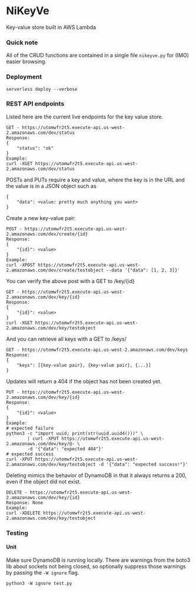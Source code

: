 # NiKeyVe

Key-value store built in AWS Lambda

### Quick note
All of the CRUD functions are contained in a single file ```nikeyve.py``` for (IMO) easier browsing. 

### Deployment


```
serverless deploy --verbose
```

### REST API endpoints
Listed here are the current live endpoints for the key value store. 

```
GET - https://utomwfr2t5.execute-api.us-west-2.amazonaws.com/dev/status
Response:
{
	"status": "ok"
}
Example:
curl -XGET https://utomwfr2t5.execute-api.us-west-2.amazonaws.com/dev/status
```

POSTs and PUTs require a key and value, where the key is in the URL and the value is in a JSON object such as 
```
{
	"data": <value: pretty much anything you want>
}
```
Create a new key-value pair:
```
POST - https://utomwfr2t5.execute-api.us-west-2.amazonaws.com/dev/create/{id}
Response:
{
	"{id}": <value>
}
Example:
curl -XPOST https://utomwfr2t5.execute-api.us-west-2.amazonaws.com/dev/create/testobject --data '{"data": [1, 2, 3]}'
```
You can verify the above post with a GET to /key/{id}
```
GET - https://utomwfr2t5.execute-api.us-west-2.amazonaws.com/dev/key/{id}
Response:
{
	"{id}": <value>
}
curl -XGET https://utomwfr2t5.execute-api.us-west-2.amazonaws.com/dev/key/testobject
```
And you can retrieve all keys with a GET to /keys/
```
GET - https://utomwfr2t5.execute-api.us-west-2.amazonaws.com/dev/keys
Response:
{
	"keys": [{key-value pair}, {key-value pair}, {...}]
}
```
Updates will return a 404 if the object has not been created yet. 

```
PUT - https://utomwfr2t5.execute-api.us-west-2.amazonaws.com/dev/key/{id}
Response:
{
	"{id}": <value>
}
Example:
# expected failure
python3 -c "import uuid; print(str(uuid.uuid4()))" \
     	| curl -XPUT https://utomwfr2t5.execute-api.us-west-2.amazonaws.com/dev/key/@- \
    	-d '{"data": "expected 404"}'
# expected success
curl -XPUT https://utomwfr2t5.execute-api.us-west-2.amazonaws.com/dev/key/testobject -d '{"data": "expected success!"}'
```
Deleting mimics the behavior of DynamoDB in that it always returns a 200, even if the object did not exist.
```
DELETE - https://utomwfr2t5.execute-api.us-west-2.amazonaws.com/dev/key/{id}
Response: None
Example:
curl -XDELETE https://utomwfr2t5.execute-api.us-west-2.amazonaws.com/dev/key/testobject
```
  


### Testing

#### Unit

Make sure DynamoDB is running locally. There are warnings from the boto3 lib about sockets not being closed, so optionally suppress those warnings by passing the ```-W ignore``` flag.
```
python3 -W ignore test.py
```
